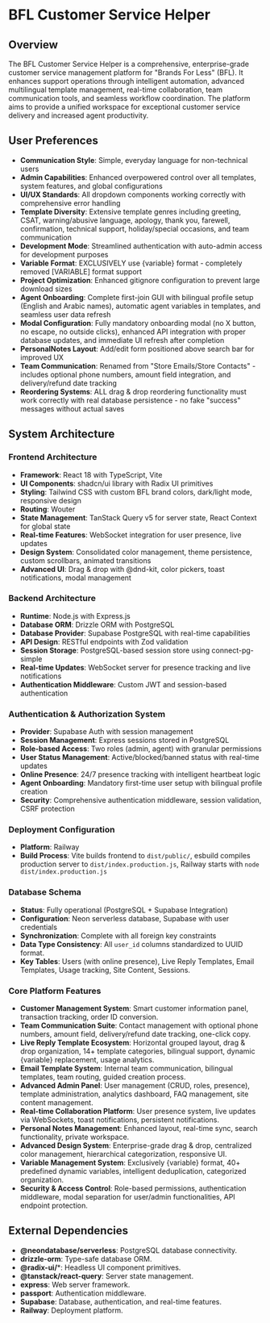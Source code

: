 # BFL Customer Service Helper

## Overview
The BFL Customer Service Helper is a comprehensive, enterprise-grade customer service management platform for "Brands For Less" (BFL). It enhances support operations through intelligent automation, advanced multilingual template management, real-time collaboration, team communication tools, and seamless workflow coordination. The platform aims to provide a unified workspace for exceptional customer service delivery and increased agent productivity.

## User Preferences
- **Communication Style**: Simple, everyday language for non-technical users
- **Admin Capabilities**: Enhanced overpowered control over all templates, system features, and global configurations
- **UI/UX Standards**: All dropdown components working correctly with comprehensive error handling
- **Template Diversity**: Extensive template genres including greeting, CSAT, warning/abusive language, apology, thank you, farewell, confirmation, technical support, holiday/special occasions, and team communication
- **Development Mode**: Streamlined authentication with auto-admin access for development purposes
- **Variable Format**: EXCLUSIVELY use {variable} format - completely removed [VARIABLE] format support
- **Project Optimization**: Enhanced gitignore configuration to prevent large download sizes
- **Agent Onboarding**: Complete first-join GUI with bilingual profile setup (English and Arabic names), automatic agent variables in templates, and seamless user data refresh
- **Modal Configuration**: Fully mandatory onboarding modal (no X button, no escape, no outside clicks), enhanced API integration with proper database updates, and immediate UI refresh after completion
- **PersonalNotes Layout**: Add/edit form positioned above search bar for improved UX
- **Team Communication**: Renamed from "Store Emails/Store Contacts" - includes optional phone numbers, amount field integration, and delivery/refund date tracking
- **Reordering Systems**: ALL drag & drop reordering functionality must work correctly with real database persistence - no fake "success" messages without actual saves

## System Architecture

### Frontend Architecture
- **Framework**: React 18 with TypeScript, Vite
- **UI Components**: shadcn/ui library with Radix UI primitives
- **Styling**: Tailwind CSS with custom BFL brand colors, dark/light mode, responsive design
- **Routing**: Wouter
- **State Management**: TanStack Query v5 for server state, React Context for global state
- **Real-time Features**: WebSocket integration for user presence, live updates
- **Design System**: Consolidated color management, theme persistence, custom scrollbars, animated transitions
- **Advanced UI**: Drag & drop with @dnd-kit, color pickers, toast notifications, modal management

### Backend Architecture
- **Runtime**: Node.js with Express.js
- **Database ORM**: Drizzle ORM with PostgreSQL
- **Database Provider**: Supabase PostgreSQL with real-time capabilities
- **API Design**: RESTful endpoints with Zod validation
- **Session Storage**: PostgreSQL-based session store using connect-pg-simple
- **Real-time Updates**: WebSocket server for presence tracking and live notifications
- **Authentication Middleware**: Custom JWT and session-based authentication

### Authentication & Authorization System
- **Provider**: Supabase Auth with session management
- **Session Management**: Express sessions stored in PostgreSQL
- **Role-based Access**: Two roles (admin, agent) with granular permissions
- **User Status Management**: Active/blocked/banned status with real-time updates
- **Online Presence**: 24/7 presence tracking with intelligent heartbeat logic
- **Agent Onboarding**: Mandatory first-time user setup with bilingual profile creation
- **Security**: Comprehensive authentication middleware, session validation, CSRF protection

### Deployment Configuration
- **Platform**: Railway
- **Build Process**: Vite builds frontend to `dist/public/`, esbuild compiles production server to `dist/index.production.js`, Railway starts with `node dist/index.production.js`

### Database Schema
- **Status**: Fully operational (PostgreSQL + Supabase Integration)
- **Configuration**: Neon serverless database, Supabase with user credentials
- **Synchronization**: Complete with all foreign key constraints
- **Data Type Consistency**: All `user_id` columns standardized to UUID format.
- **Key Tables**: Users (with online presence), Live Reply Templates, Email Templates, Usage tracking, Site Content, Sessions.

### Core Platform Features
- **Customer Management System**: Smart customer information panel, transaction tracking, order ID conversion.
- **Team Communication Suite**: Contact management with optional phone numbers, amount field, delivery/refund date tracking, one-click copy.
- **Live Reply Template Ecosystem**: Horizontal grouped layout, drag & drop organization, 14+ template categories, bilingual support, dynamic {variable} replacement, usage analytics.
- **Email Template System**: Internal team communication, bilingual templates, team routing, guided creation process.
- **Advanced Admin Panel**: User management (CRUD, roles, presence), template administration, analytics dashboard, FAQ management, site content management.
- **Real-time Collaboration Platform**: User presence system, live updates via WebSockets, toast notifications, persistent notifications.
- **Personal Notes Management**: Enhanced layout, real-time sync, search functionality, private workspace.
- **Advanced Design System**: Enterprise-grade drag & drop, centralized color management, hierarchical categorization, responsive UI.
- **Variable Management System**: Exclusively {variable} format, 40+ predefined dynamic variables, intelligent deduplication, categorized organization.
- **Security & Access Control**: Role-based permissions, authentication middleware, modal separation for user/admin functionalities, API endpoint protection.

## External Dependencies
- **@neondatabase/serverless**: PostgreSQL database connectivity.
- **drizzle-orm**: Type-safe database ORM.
- **@radix-ui/***: Headless UI component primitives.
- **@tanstack/react-query**: Server state management.
- **express**: Web server framework.
- **passport**: Authentication middleware.
- **Supabase**: Database, authentication, and real-time features.
- **Railway**: Deployment platform.